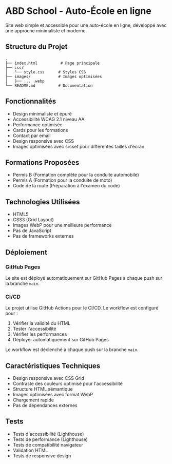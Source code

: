 # ABD School - Auto-École en ligne

Site web simple et accessible pour une auto-école en ligne, développé avec une approche minimaliste et moderne.

## Structure du Projet

```
.
├── index.html          # Page principale
├── css/
│   └── style.css      # Styles CSS
├── images/            # Images optimisées
│   ├── ... .webp
└── README.md          # Documentation
```

## Fonctionnalités

- Design minimaliste et épuré
- Accessibilité WCAG 2.1 niveau AA
- Performance optimisée
- Cards pour les formations
- Contact par email
- Design responsive avec CSS
- Images optimisées avec srcset pour différentes tailles d'écran

## Formations Proposées

- Permis B (Formation complète pour la conduite automobile)
- Permis A (Formation pour la conduite de moto)
- Code de la route (Préparation à l'examen du code)

## Technologies Utilisées

- HTML5
- CSS3 (Grid Layout)
- Images WebP pour une meilleure performance
- Pas de JavaScript
- Pas de frameworks externes



## Déploiement

### GitHub Pages

Le site est déployé automatiquement sur GitHub Pages à chaque push sur la branche `main`. 

### CI/CD

Le projet utilise GitHub Actions pour le CI/CD. Le workflow est configuré pour :

1. Vérifier la validité du HTML
2. Tester l'accessibilité
3. Vérifier les performances
4. Déployer automatiquement sur GitHub Pages

Le workflow est déclenché à chaque push sur la branche `main`.

## Caractéristiques Techniques

- Design responsive avec CSS Grid
- Contraste des couleurs optimisé pour l'accessibilité
- Structure HTML sémantique
- Images optimisées avec format WebP
- Chargement rapide
- Pas de dépendances externes

## Tests

- Tests d'accessibilité (Lighthouse)
- Tests de performance (Lighthouse)
- Tests de compatibilité navigateur
- Validation HTML
- Tests de responsive design


